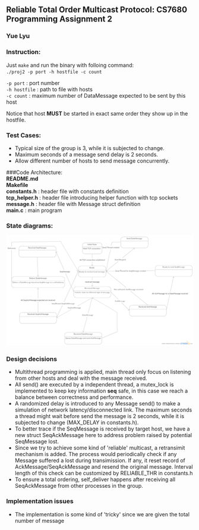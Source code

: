 ## Reliable Total Order Multicast Protocol: CS7680 Programming Assignment 2
### Yue Lyu

### Instruction:
Just `make` and run the binary with folloing command:<br />
`./proj2 -p port -h hostfile -c count`<br />

`-p port`            : port number    
`-h hostfile`        : path to file with hosts  
`-c count`           : maximum number of DataMessage expected to be sent by this host

Notice that host **MUST** be started in exact same order they show up in the hostfile.

### Test Cases:
- Typical size of the group is 3, while it is subjected to change.
- Maximum seconds of a message send delay is 2 seconds.
- Allow different number of hosts to send message concurrently.

###Code Architecture:  
**README.md**       
**Makefile**        
**constants.h**     : header file with constants definition   
**tcp_helper.h**    : header file introducing helper function with tcp sockets  
**message.h**       : header file with Message struct definition  
**main.c**          : main program  

### State diagrams:
![Alt](/diagram/reliable.png)


### Design decisions
- Multithread programming is applied, main thread only focus on listening from other hosts and deal with the message received.
- All send() are executed by a independent thread, a mutex_lock is implemented to keep key information **seq** safe, in this case we reach a balance between correctness and performance.
- A randomized delay is introduced to any Message send() to make a simulation of network latency/disconnected link. The maximum seconds a thread might wait before send the message is 2 seconds, while it is subjected to change (MAX_DELAY in constants.h).
- To better trace if the SeqMessage is received by target host, we have a new struct SeqAckMessage here to address problem raised by potential SeqMessage lost.
- Since we try to achieve some kind of 'reliable' multicast, a retransimit mechanism is added. The process would periodically check if any Message suffered a lost during transimission. If any, it reset record of AckMessage/SeqAckMessage and resend the original message. Interval length of this check can be customized by RELIABLE_THR in constants.h
- To ensure a total ordering, self_deliver happens after receiving all SeqAckMessage from other processes in the group.

### Implementation issues
- The implementation is some kind of 'tricky' since we are given the total number of message 

